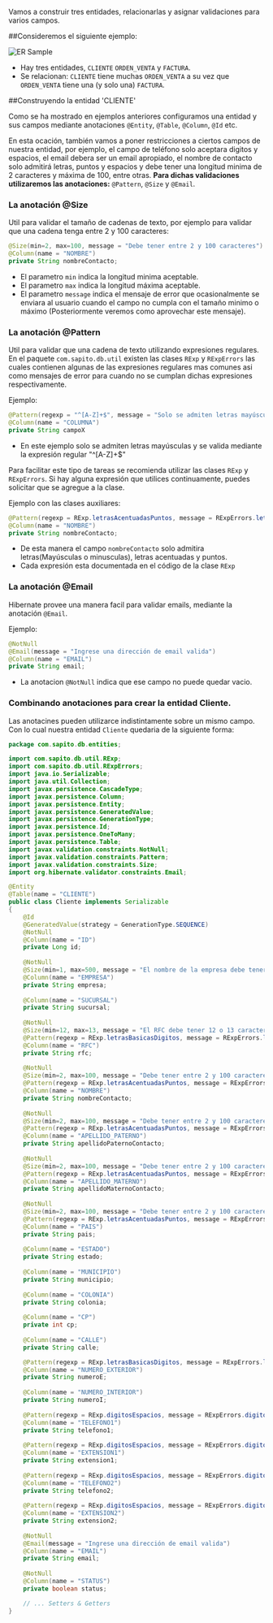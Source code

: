 Vamos a construir tres entidades, relacionarlas y asignar validaciones para varios campos.

##Consideremos el siguiente ejemplo:

![ER Sample](http://i.imgur.com/uvLW2xm.png)

 * Hay tres entidades, ```CLIENTE``` ```ORDEN_VENTA``` y ```FACTURA```.
 * Se relacionan: ```CLIENTE``` tiene muchas ```ORDEN_VENTA``` a su vez que ```ORDEN_VENTA``` tiene una (y solo una) ```FACTURA```.

##Construyendo la entidad 'CLIENTE'

Como se ha mostrado en ejemplos anteriores configuramos una entidad y sus campos mediante anotaciones ```@Entity```, ```@Table```, ```@Column```, ```@Id``` etc.

En esta ocación, también vamos a poner restricciones a ciertos campos de nuestra entidad, por ejemplo, el campo de teléfono solo aceptara digitos y espacios, el email debera ser un email apropiado, el nombre de contacto solo admitirá letras, puntos y espacios y debe tener una longitud minima de 2 caracteres y máxima de 100, entre otras. **Para dichas validaciones utilizaremos las anotaciones:** ```@Pattern```, ```@Size``` y ```@Email```.

### La anotación @Size
Util para validar el tamaño de cadenas de texto, por ejemplo para validar que una cadena tenga entre 2 y 100 caracteres:

```java
@Size(min=2, max=100, message = "Debe tener entre 2 y 100 caracteres")
@Column(name = "NOMBRE")
private String nombreContacto;
```

 * El parametro ```min``` indica la longitud minima aceptable.
 * El parametro ```max``` indica la longitud máxima aceptable.
 * El parametro ```message``` indica el mensaje de error que ocasionalmente se enviara al usuario cuando el campo no cumpla con el tamaño minimo o máximo (Posteriormente veremos como aprovechar este mensaje).

### La anotación @Pattern
Util para validar que una cadena de texto utilizando expresiones regulares. En el paquete ```com.sapito.db.util``` existen las clases ```RExp``` y ```RExpErrors``` las cuales contienen algunas
de las expresiones regulares mas comunes asi como mensajes de error para cuando no se cumplan dichas expresiones respectivamente.

Ejemplo:
```java
@Pattern(regexp = "^[A-Z]+$", message = "Solo se admiten letras mayúsculas")
@Column(name = "COLUMNA")
private String campoX
```
 * En este ejemplo solo se admiten letras mayúsculas y se valida mediante la expresión regular "^[A-Z]+$"

Para facilitar este tipo de tareas se recomienda utilizar las clases ```RExp``` y ```RExpErrors```. Si hay alguna expresión que utilices continuamente, puedes solicitar que se agregue a la clase.

Ejemplo con las clases auxiliares:
```java
@Pattern(regexp = RExp.letrasAcentuadasPuntos, message = RExpErrors.letrasAcentuadasPuntos)
@Column(name = "NOMBRE")
private String nombreContacto;
```
 * De esta manera el campo ```nombreContacto``` solo admitira letras(Mayúsculas o minusculas), letras acentuadas y puntos.
 * Cada expresión esta documentada en el código de la clase ```RExp```

### La anotación @Email
Hibernate provee una manera facil para validar emails, mediante la anotación ```@Email```.

Ejemplo:
```java
@NotNull
@Email(message = "Ingrese una dirección de email valida")
@Column(name = "EMAIL")
private String email;
```
 * La anotacion ```@NotNull``` indica que ese campo no puede quedar vacio.

### Combinando anotaciones para crear la entidad Cliente.
Las anotacines pueden utilizarce indistintamente sobre un mismo campo. Con lo cual nuestra entidad ```Cliente``` quedaria de la siguiente forma:

```java
package com.sapito.db.entities;

import com.sapito.db.util.RExp;
import com.sapito.db.util.RExpErrors;
import java.io.Serializable;
import java.util.Collection;
import javax.persistence.CascadeType;
import javax.persistence.Column;
import javax.persistence.Entity;
import javax.persistence.GeneratedValue;
import javax.persistence.GenerationType;
import javax.persistence.Id;
import javax.persistence.OneToMany;
import javax.persistence.Table;
import javax.validation.constraints.NotNull;
import javax.validation.constraints.Pattern;
import javax.validation.constraints.Size;
import org.hibernate.validator.constraints.Email;

@Entity
@Table(name = "CLIENTE")
public class Cliente implements Serializable
{
    @Id
    @GeneratedValue(strategy = GenerationType.SEQUENCE)
    @NotNull
    @Column(name = "ID")
    private Long id;
    
    @NotNull
    @Size(min=1, max=500, message = "El nombre de la empresa debe tener entre 1 y 500 caracteres")
    @Column(name = "EMPRESA")
    private String empresa;
    
    @Column(name = "SUCURSAL")
    private String sucursal;
    
    @NotNull
    @Size(min=12, max=13, message = "El RFC debe tener 12 o 13 caracteres")
    @Pattern(regexp = RExp.letrasBasicasDigitos, message = RExpErrors.letrasBasicasDigitos)
    @Column(name = "RFC")
    private String rfc;
    
    @NotNull
    @Size(min=2, max=100, message = "Debe tener entre 2 y 100 caracteres")
    @Pattern(regexp = RExp.letrasAcentuadasPuntos, message = RExpErrors.letrasAcentuadasPuntos)
    @Column(name = "NOMBRE")
    private String nombreContacto;
    
    @NotNull
    @Size(min=2, max=100, message = "Debe tener entre 2 y 100 caracteres")
    @Pattern(regexp = RExp.letrasAcentuadasPuntos, message = RExpErrors.letrasAcentuadasPuntos)
    @Column(name = "APELLIDO_PATERNO")
    private String apellidoPaternoContacto;
    
    @NotNull
    @Size(min=2, max=100, message = "Debe tener entre 2 y 100 caracteres")
    @Pattern(regexp = RExp.letrasAcentuadasPuntos, message = RExpErrors.letrasAcentuadasPuntos)
    @Column(name = "APELLIDO_MATERNO")
    private String apellidoMaternoContacto;
    
    @NotNull
    @Size(min=2, max=100, message = "Debe tener entre 2 y 100 caracteres")
    @Pattern(regexp = RExp.letrasAcentuadasPuntos, message = RExpErrors.letrasAcentuadasPuntos)
    @Column(name = "PAIS")
    private String pais;
    
    @Column(name = "ESTADO")
    private String estado;
    
    @Column(name = "MUNICIPIO")
    private String municipio;
    
    @Column(name = "COLONIA")
    private String colonia;
    
    @Column(name = "CP")
    private int cp;
    
    @Column(name = "CALLE")
    private String calle;

    @Pattern(regexp = RExp.letrasBasicasDigitos, message = RExpErrors.letrasBasicasDigitos)
    @Column(name = "NUMERO_EXTERIOR")
    private String numeroE;
    
    @Column(name = "NUMERO_INTERIOR")
    private String numeroI;
    
    @Pattern(regexp = RExp.digitosEspacios, message = RExpErrors.digitosEspacios)
    @Column(name = "TELEFONO1")
    private String telefono1;
    
    @Pattern(regexp = RExp.digitosEspacios, message = RExpErrors.digitosEspacios)
    @Column(name = "EXTENSION1")
    private String extension1;
    
    @Pattern(regexp = RExp.digitosEspacios, message = RExpErrors.digitosEspacios)
    @Column(name = "TELEFONO2")
    private String telefono2;
    
    @Pattern(regexp = RExp.digitosEspacios, message = RExpErrors.digitosEspacios)
    @Column(name = "EXTENSION2")
    private String extension2;
    
    @NotNull
    @Email(message = "Ingrese una dirección de email valida")
    @Column(name = "EMAIL")
    private String email;
    
    @NotNull
    @Column(name = "STATUS")
    private boolean status;

    // ... Setters & Getters
}